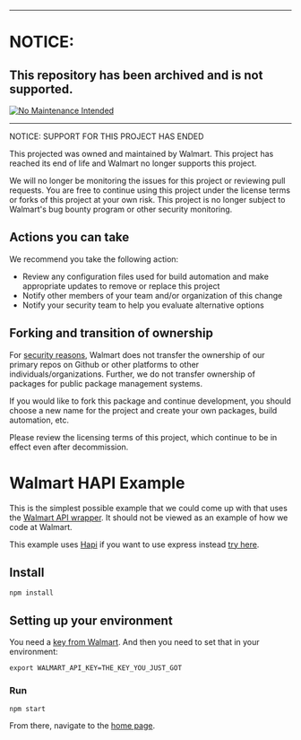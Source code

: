***
# NOTICE:
 
## This repository has been archived and is not supported.
 
[![No Maintenance Intended](http://unmaintained.tech/badge.svg)](http://unmaintained.tech/)
***
NOTICE: SUPPORT FOR THIS PROJECT HAS ENDED 

This projected was owned and maintained by Walmart. This project has reached its end of life and Walmart no longer supports this project.

We will no longer be monitoring the issues for this project or reviewing pull requests. You are free to continue using this project under the license terms or forks of this project at your own risk. This project is no longer subject to Walmart's bug bounty program or other security monitoring.


## Actions you can take

We recommend you take the following action:

  * Review any configuration files used for build automation and make appropriate updates to remove or replace this project
  * Notify other members of your team and/or organization of this change
  * Notify your security team to help you evaluate alternative options

## Forking and transition of ownership

For [security reasons](https://www.theregister.co.uk/2018/11/26/npm_repo_bitcoin_stealer/), Walmart does not transfer the ownership of our primary repos on Github or other platforms to other individuals/organizations. Further, we do not transfer ownership of packages for public package management systems.

If you would like to fork this package and continue development, you should choose a new name for the project and create your own packages, build automation, etc.

Please review the licensing terms of this project, which continue to be in effect even after decommission.

Walmart HAPI Example
====================

This is the simplest possible example that we could come up with that
uses the [Walmart API wrapper](https://www.npmjs.com/package/walmart). It
should not be viewed as an example of how we code at Walmart.

This example uses [Hapi](http://hapijs.com/) if you want to use
express instead [try here](https://github.com/walmartlabs/express-example).

## Install

```
npm install
```

## Setting up your environment

You need a [key from Walmart](https://developer.walmartlabs.com/member).
And then you need to set that in your environment:

```
export WALMART_API_KEY=THE_KEY_YOU_JUST_GOT
```

### Run

```
npm start
```

From there, navigate to the [home page](http://127.0.0.1:3000/).
